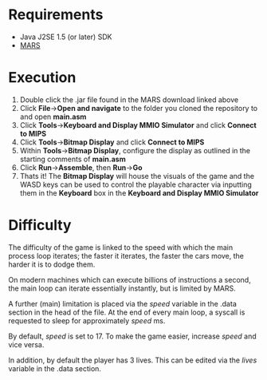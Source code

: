 # Requirements
- Java J2SE 1.5 (or later) SDK 
- [MARS](http://courses.missouristate.edu/kenvollmar/mars/download.htm)

# Execution
1. Double click the .jar file found in the MARS download linked above
2. Click **File**->**Open and navigate** to the folder you cloned the repository to and open **main.asm**
3. Click **Tools**->**Keyboard and Display MMIO Simulator** and click **Connect to MIPS**
4. Click **Tools**->**Bitmap Display** and click **Connect to MIPS**
5. Within **Tools**->**Bitmap Display**, configure the display as outlined in the starting comments of **main.asm**
6. Click **Run**->**Assemble**, then **Run**->**Go**
7. Thats it! The **Bitmap Display** will house the visuals of the game and the WASD keys can be used to control the playable character via inputting them in the **Keyboard** box in the **Keyboard and Display MMIO Simulator**

# Difficulty
The difficulty of the game is linked to the speed with which the main process loop iterates; the faster it iterates, the faster the cars move, the harder it is to dodge them. 

On modern machines which can execute billions of instructions a second, the main loop can iterate essentially instantly, but is limited by MARS. 

A further (main) limitation is placed via the *speed* variable in the .data section in the head of the file. At the end of every main loop, a syscall is requested to sleep for approximately *speed* ms. 

By default, *speed* is set to 17. To make the game easier, increase *speed* and vice versa.

In addition, by default the player has 3 lives. This can be edited via the *lives* variable in the .data section.
